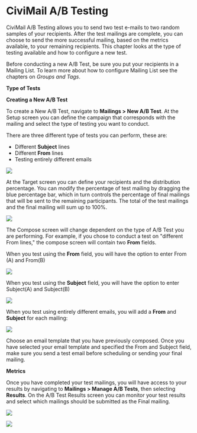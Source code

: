 CiviMail A/B Testing
====================

CiviMail A/B Testing allows you to send two test e-mails to two random
samples of your recipients. After the test mailings are complete, you
can choose to send the more successful mailing, based on the metrics
available, to your remaining recipients. This chapter looks at the type
of testing available and how to configure a new test.

Before conducting a new A/B Test, be sure you put your recipients in a
Mailing List. To learn more about how to configure Mailing List see the
chapters on *Groups and Tags*.

**Type of Tests**

**Creating a New A/B Test**

To create a New A/B Test, navigate to **Mailings > New A/B Test**. At
the Setup screen you can define the campaign that corresponds with the
mailing and select the type of testing you want to conduct.

There are three different type of tests you can perform, these are:

-   Different **Subject** lines
-   Different **From** lines
-   Testing entirely different emails 

![](/img/A:B%20Testing.png)

At the Target screen you can define your recipients and the distribution
percentage. You can modify the percentage of test mailing by dragging
the blue percentage bar, which in turn controls the percentage of final
mailings that will be sent to the remaining participants. The total of
the test mailings and the final mailing will sum up to 100%. 

![](/img/A:B%20Testing%20Targeting.png)

The Compose screen will change dependent on the type of A/B Test you are
performing. For example, if you chose to conduct a test on "different
From lines," the compose screen will contain two **From** fields. 

When you test using the **From** field, you will have the option to
enter From (A) and From(B) 

![](/img/A:B%20Testing%20Compose%20Screen1.png)


When you test using the **Subject** field, you will have the option to
enter Subject(A) and Subject(B)

![](/img/A:B%20Testing%20by%20Subject1.png)


When you test using entirely different emails, you will add a **From** and
**Subject** for each mailing:

![](/img/A:B%20Testing%20by%20email1.png)

Choose an email template that you have previously composed. Once you
have selected your email template and specified the From and Subject
field, make sure you send a test email before scheduling or sending your
final mailing. 

**Metrics**

Once you have completed your test mailings, you will have access to your
results by navigating to **Mailings > Manage A/B Tests**, then
selecting **Results**. On the A/B Test Results screen you can
monitor your test results and select which mailings should be submitted
as the Final mailing. 

![](/img/A:B%20Testing%20Results%20Page_1.png)



![](/img/A:B%20Testing%20Metrics.png)

